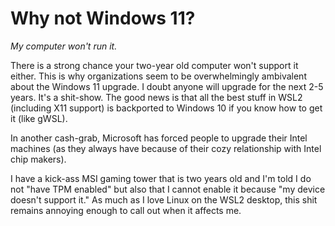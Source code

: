 # Why not Windows 11?

*My computer won't run it.*

There is a strong chance your two-year old computer won't support it
either. This is why organizations seem to be overwhelmingly ambivalent
about the Windows 11 upgrade. I doubt anyone will upgrade for the next
2-5 years. It's a shit-show. The good news is that all the best stuff in
WSL2 (including X11 support) is backported to Windows 10 if you know how
to get it (like gWSL).

In another cash-grab, Microsoft has forced people to upgrade their Intel
machines (as they always have because of their cozy relationship with
Intel chip makers). 

I have a kick-ass MSI gaming tower that is two years old and I'm told I
do not "have TPM enabled" but also that I cannot enable it because "my
device doesn't support it." As much as I love Linux on the WSL2 desktop,
this shit remains annoying enough to call out when it affects me.
